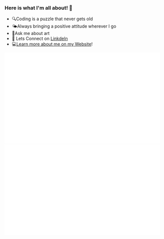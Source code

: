 ### Here is what I'm all about! 👋

- 🔍Coding is a puzzle that never gets old
- 🌤️Always bringing a positive attitude wherever I go
- 🎨Ask me about art
- 🤝 Lets Connect on [LinkdeIn](https://www.linkedin.com/in/crudder-ma/)
- 💻[Learn more about me on my Website](https://www.christianrudder.me/)!

![](https://raw.githubusercontent.com/neezacoto/my-stats/master/generated/overview.svg) ![](https://raw.githubusercontent.com/neezacoto/my-stats/master/generated/languages.svg)
